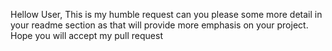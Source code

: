 Hellow User,
This is my humble request can you please some more detail in your readme section as that will provide more emphasis on your project.
Hope you will accept my pull request 
